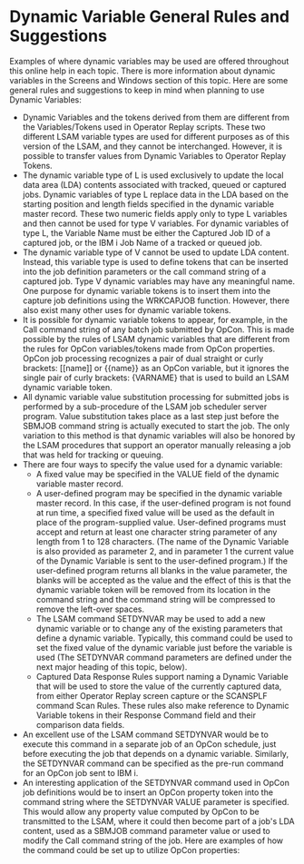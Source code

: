# Dynamic Variable General Rules and Suggestions

Examples of where dynamic variables may be used are offered throughout
this online help in each topic. There is more information about dynamic
variables in the Screens and Windows section of this topic. Here are
some general rules and suggestions to keep in mind when planning to use
Dynamic Variables:

- Dynamic Variables and the tokens derived from them are different
    from the Variables/Tokens used in Operator Replay scripts. These two
    different LSAM variable types are used for different purposes as of
    this version of the LSAM, and they cannot be interchanged. However,
    it is possible to transfer values from Dynamic Variables to Operator
    Replay Tokens.
- The dynamic variable type of L is used exclusively to update the
    local data area (LDA) contents associated with tracked, queued or
    captured jobs. Dynamic variables of type L replace data in the LDA
    based on the starting position and length fields specified in the
    dynamic variable master record. These two numeric fields apply only
    to type L variables and then cannot be used for type V variables.
    For dynamic variables of type L, the Variable Name must be either
    the Captured Job ID of a captured job, or the IBM i Job Name of a
    tracked or queued job.
- The dynamic variable type of V cannot be used to update LDA content.
    Instead, this variable type is used to define tokens that can be
    inserted into the job definition parameters or the call command
    string of a captured job. Type V dynamic variables may have any
    meaningful name. One purpose for dynamic variable tokens is to
    insert them into the capture job definitions using the WRKCAPJOB
    function. However, there also exist many other uses for dynamic
    variable tokens.
- It is possible for dynamic variable tokens to appear, for example,
    in the Call command string of any batch job submitted by OpCon. This
    is made possible by the rules of LSAM dynamic variables that are
    different from the rules for OpCon variables/tokens made from OpCon
    properties. OpCon job processing recognizes a pair of dual straight
    or curly brackets: \[\[name\]\] or {{name}} as an OpCon variable,     but it ignores the single pair of curly brackets: {VARNAME} that is
    used to build an LSAM dynamic variable token.
- All dynamic variable value substitution processing for submitted
    jobs is performed by a sub-procedure of the LSAM job scheduler
    server program. Value substitution takes place as a last step just
    before the SBMJOB command string is actually executed to start the
    job. The only variation to this method is that dynamic variables
    will also be honored by the LSAM procedures that support an operator
    manually releasing a job that was held for tracking or queuing.
- There are four ways to specify the value used for a dynamic
    variable:
  - A fixed value may be specified in the VALUE field of the dynamic
        variable master record.
  - A user-defined program may be specified in the dynamic variable
        master record. In this case, if the user-defined program is not
        found at run time, a specified fixed value will be used as the
        default in place of the program-supplied value. User-defined
        programs must accept and return at least one character string
        parameter of any length from 1 to 128 characters. (The name of
        the Dynamic Variable is also provided as parameter 2, and in
        parameter 1 the current value of the Dynamic Variable is sent to
        the user-defined program.) If the user-defined program returns
        all blanks in the value parameter, the blanks will be accepted
        as the value and the effect of this is that the dynamic variable
        token will be removed from its location in the command string
        and the command string will be compressed to remove the
        left-over spaces.
  - The LSAM command SETDYNVAR may be used to add a new dynamic
        variable or to change any of the existing parameters that define
        a dynamic variable. Typically, this command could be used to set
        the fixed value of the dynamic variable just before the variable
        is used (The SETDYNVAR command parameters are defined under the
        next major heading of this topic, below).
  - Captured Data Response Rules support naming a Dynamic Variable
        that will be used to store the value of the currently captured
        data, from either Operator Replay screen capture or the SCANSPLF
        command Scan Rules. These rules also make reference to Dynamic
        Variable tokens in their Response Command field and their
        comparison data fields.
- An excellent use of the LSAM command SETDYNVAR would be to execute
    this command in a separate job of an OpCon schedule, just before
    executing the job that depends on a dynamic variable. Similarly, the
    SETDYNVAR command can be specified as the pre-run command for an
    OpCon job sent to IBM i.
- An interesting application of the SETDYNVAR command used in OpCon
    job definitions would be to insert an OpCon property token into the
    command string where the SETDYNVAR VALUE parameter is specified.
    This would allow any property value computed by OpCon to be
    transmitted to the LSAM, where it could then become part of a job\'s
    LDA content, used as a SBMJOB command parameter value or used to
    modify the Call command string of the job. Here are examples of how
    the command could be set up to utilize OpCon properties:
